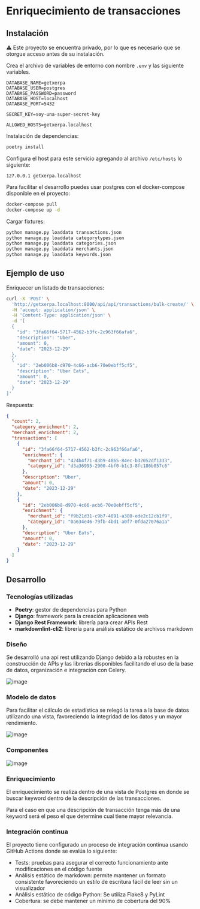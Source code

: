 # Enriquecimiento de transacciones

## Instalación

⚠️ Este proyecto se encuentra privado, por lo que es necesario que se otorgue
acceso antes de su instalación.

Crea el archivo de variables de entorno con nombre `.env` y las siguiente variables.

```text
DATABASE_NAME=getxerpa
DATABASE_USER=postgres
DATABASE_PASSWORD=password
DATABASE_HOST=localhost
DATABASE_PORT=5432

SECRET_KEY=soy-una-super-secret-key

ALLOWED_HOSTS=getxerpa.localhost
```

Instalación de dependencias:

```sh
poetry install
```

Configura el host para este servicio agregando al archivo `/etc/hosts` lo siguiente:

```text
127.0.0.1 getxerpa.localhost
```

Para facilitar el desarrollo puedes usar postgres con el docker-compose
disponible en el proyecto:

```sh
docker-compose pull
docker-compose up -d
```

Cargar fixtures:

```sh
python manage.py loaddata transactions.json
python manage.py loaddata categorytypes.json
python manage.py loaddata categories.json
python manage.py loaddata merchants.json
python manage.py loaddata keywords.json
```

## Ejemplo de uso

Enriquecer un listado de transacciones:

```sh
curl -X 'POST' \
  'http://getxerpa.localhost:8000/api/api/transactions/bulk-create/' \
  -H 'accept: application/json' \
  -H 'Content-Type: application/json' \
  -d '[
  {
    "id": "3fa66f64-5717-4562-b3fc-2c963f66afa6",
    "description": "Uber",
    "amount": 0,
    "date": "2023-12-29"
  },
  {
    "id": "2eb006b8-d970-4c66-acb6-70e0ebff5cf5",
    "description": "Uber Eats",
    "amount": 0,
    "date": "2023-12-29"
  }
]'
```

Respuesta:

```json
{
  "count": 2,
  "category_enrichment": 2,
  "merchant_enrichment": 2,
  "transactions": [
    {
      "id": "3fa66f64-5717-4562-b3fc-2c963f66afa6",
      "enrichment": {
        "merchant_id": "424b4f71-d3b9-4865-84ec-b32052df1333",
        "category_id": "d3a36995-2900-4bf0-b1c3-8fc186b057c6"
      },
      "description": "Uber",
      "amount": 0,
      "date": "2023-12-29"
    },
    {
      "id": "2eb006b8-d970-4c66-acb6-70e0ebff5cf5",
      "enrichment": {
        "merchant_id": "f9b21d31-c9b7-4891-a380-ede2c12cb1f9",
        "category_id": "0a634e46-79fb-4bd1-a0f7-0fda27076a1a"
      },
      "description": "Uber Eats",
      "amount": 0,
      "date": "2023-12-29"
    }
  ]
}
```

## Desarrollo

### Tecnologías utilizadas

- **Poetry**: gestor de dependencias para Python
- **Django**: framework para la creación aplicaciones web
- **Django Rest Framework**: librería para crear APIs Rest
- **markdownlint-cli2**: librería para análisis estático de archivos markdown

### Diseño

Se desarrolló una api rest utilizando Django debido a la robustes en la
construcción de APIs y las librerías disponibles facilitando el uso de la
base de datos, organización e integración con Celery.

![image](https://github.com/SaulHormazabal/getxerpa/assets/1095706/5b27a7a0-2d86-40ea-bffd-831a49fee36a)

### Modelo de datos

Para facilitar el cálculo de estadística se relegó la tarea a la base de datos
utilizando una vista, favoreciendo la integridad de los datos y un mayor rendimiento.

![image](https://github.com/SaulHormazabal/getxerpa/assets/1095706/8c5be283-d4d8-4e9b-931c-02ddef5aa5bc)

### Componentes

![image](https://github.com/SaulHormazabal/getxerpa/assets/1095706/42c70946-ea8a-4ae3-ab47-98c92710b6f2)

### Enriquecimiento

El enriquecimiento se realiza dentro de una vista de Postgres en donde se buscar
keyword dentro de la descripción de las transacciones.

Para el caso en que una descripción de transacción tenga más de una keyword será
el peso el que determine cual tiene mayor relevancia.

### Integración continua

El proyecto tiene configurado un proceso de integración continua usando GitHub
Actions donde se evalúa lo siguiente:

- Tests: pruebas para asegurar el correcto funcionamiento ante modificaciones
en el código fuente
- Análisis estático de markdown: permite mantener un formato consistente
favoreciendo un estilo de escritura fácil de leer sin un visualizador
- Análisis estático de código Python: Se utiliza Flake8 y PyLint
- Cobertura: se debe mantener un mínimo de cobertura del 90%
